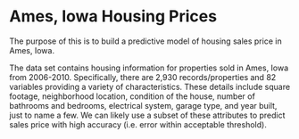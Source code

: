 # Ames, Iowa Housing Prices
The purpose of this is to build a predictive model of housing sales price in Ames, Iowa.

The data set contains housing information for properties sold in Ames, Iowa from 2006-2010. Specifically, there are 2,930 records/properties and 82 variables providing a variety of characteristics. These details include square footage, neighborhood location, condition of the house, number of bathrooms and bedrooms, electrical system, garage type, and year built, just to name a few. We can likely use a subset of these attributes to predict sales price with high accuracy (i.e. error within acceptable threshold).
